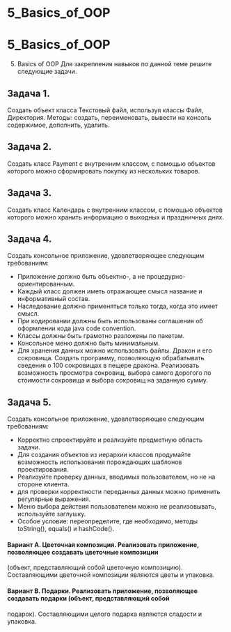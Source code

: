 # 5_Basics_of_OOP
# 5_Basics_of_OOP
5. Basics of OOP
Для закрепления навыков по данной теме решите следующие задачи.
## Задача 1.
Создать объект класса Текстовый файл, используя классы Файл, Директория. Методы: создать, переименовать,
вывести на консоль содержимое, дополнить, удалить.
## Задача 2.
Создать класс Payment с внутренним классом, с помощью объектов которого можно сформировать покупку из
нескольких товаров.
## Задача 3.
Создать класс Календарь с внутренним классом, с помощью объектов которого можно хранить информацию о
выходных и праздничных днях.
## Задача 4.
Создать консольное приложение, удовлетворяющее следующим требованиям:
- Приложение должно быть объектно-, а не процедурно-ориентированным.
- Каждый класс должен иметь отражающее смысл название и информативный состав.
- Наследование должно применяться только тогда, когда это имеет смысл.
- При кодировании должны быть использованы соглашения об оформлении кода java code convention.
- Классы должны быть грамотно разложены по пакетам.
- Консольное меню должно быть минимальным.
- Для хранения данных можно использовать файлы.
Дракон и его сокровища. Создать программу, позволяющую обрабатывать сведения о 100 сокровищах в пещере
дракона. Реализовать возможность просмотра сокровищ, выбора самого дорогого по стоимости сокровища и
выбора сокровищ на заданную сумму.
## Задача 5.
Создать консольное приложение, удовлетворяющее следующим требованиям:
- Корректно спроектируйте и реализуйте предметную область задачи.
- Для создания объектов из иерархии классов продумайте возможность использования порождающих шаблонов
проектирования.
- Реализуйте проверку данных, вводимых пользователем, но не на стороне клиента.
- для проверки корректности переданных данных можно применить регулярные выражения.
- Меню выбора действия пользователем можно не реализовывать, используйте заглушку.
- Особое условие: переопределите, где необходимо, методы toString(), equals() и hashCode().
#### Вариант A. Цветочная композиция. Реализовать приложение, позволяющее создавать цветочные композиции
(объект, представляющий собой цветочную композицию). Составляющими цветочной композиции являются цветы
и упаковка.
#### Вариант B. Подарки. Реализовать приложение, позволяющее создавать подарки (объект, представляющий собой
подарок). Составляющими целого подарка являются сладости и упаковка.
